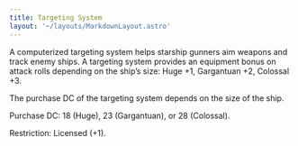 ```yaml
---
title: Targeting System
layout: '~/layouts/MarkdownLayout.astro'
---
```

A computerized targeting system helps starship gunners aim weapons and track
enemy ships. A targeting system provides an equipment bonus on attack rolls
depending on the ship’s size: Huge +1, Gargantuan +2, Colossal +3.

The purchase DC of the targeting system depends on the size of the ship.

Purchase DC: 18 (Huge), 23 (Gargantuan), or 28 (Colossal).

Restriction: Licensed (+1).

